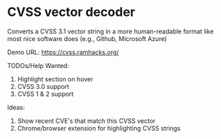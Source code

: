 # CVSS vector decoder

Converts a CVSS 3.1 vector string in a more human-readable format like most nice software does (e.g., Github, Microsoft Azure)

Demo URL: https://cvss.ramhacks.org/

TODOs/Help Wanted:

1. Highlight section on hover
1. CVSS 3.0 support
1. CVSS 1 & 2 support

Ideas:

1. Show recent CVE's that match this CVSS vector
1. Chrome/browser extension for highlighting CVSS strings
